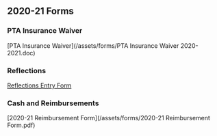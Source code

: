 ##  2020-21 Forms

### PTA Insurance Waiver

[PTA Insurance Waiver](/assets/forms/PTA Insurance Waiver 2020-2021.doc)

### Reflections
[Reflections Entry Form](/assets/forms/Reflections_19-20_StudentPacket_Blue_Hills.docx.pdf)

### Cash and Reimbursements

[2020-21 Reimbursement Form](/assets/forms/2020-21 Reimbursement Form.pdf)




